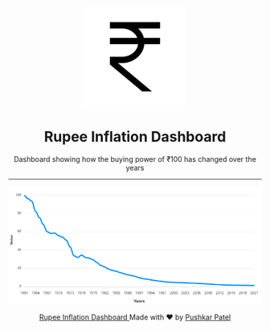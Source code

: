 <p align="center"><img alt="Rupee Inflation Dashboard" src="public/logo512.png" width="200"></p>

<h1 align="center">Rupee Inflation Dashboard</h1>

<p align="center">Dashboard showing how the buying power of ₹100 has changed over the years</P>

---

<img alt="Inflation Chart" src="rupeexinflationxchart.png">

<p align="center">
  <a href="https://github.com/thepushkarp/rupee-inflation" target="_blank" rel="noopener noreferrer">
    Rupee Inflation Dashboard
  </a>
  Made with ❤️ by
  <a href="https://github.com/thepushkarp">
    Pushkar  Patel
  </a>
</p>
